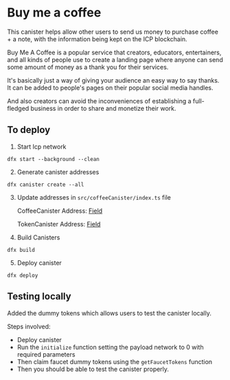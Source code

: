 # Buy me a coffee

This canister helps allow other users to send us money to purchase coffee + a note, with the information being kept on the ICP blockchain.

Buy Me A Coffee is a popular service that creators, educators, entertainers, and all kinds of people use to create a landing page where anyone can send some amount of money as a thank you for their services.

It's basically just a way of giving your audience an easy way to say thanks. It can be added to people's pages on their popular social media handles.

And also creators can avoid the inconveniences of establishing a full-fledged business in order to share and monetize their work.

## To deploy

1. Start Icp network

```
dfx start --background --clean
```

2. Generate canister addresses

```
dfx canister create --all
```

3. Update addresses in `src/coffeeCanister/index.ts` file

    CoffeeCanister Address: [Field](https://github.com/OmoEsther/Buy-Me-A-Coffee/blob/main/src/coffeeCanister/index.ts#L15)
   
    TokenCanister Address: [Field](https://github.com/OmoEsther/Buy-Me-A-Coffee/blob/main/src/coffeeCanister/index.ts#L19C25-L19C25)

5. Build Canisters
 
```
dfx build
```

5. Deploy canister
 
```
dfx deploy
```

## Testing locally

Added the dummy tokens which allows users to test the canister locally.

Steps involved:

- Deploy canister
- Run the `initialize` function setting the payload network to 0 with required parameters
- Then claim faucet dummy tokens using the `getFaucetTokens` function
- Then you should be able to test the canister properly.

